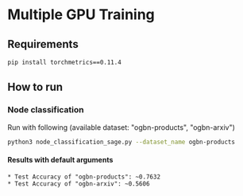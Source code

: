 # Multiple GPU Training

## Requirements

```bash
pip install torchmetrics==0.11.4
```

## How to run

### Node classification

Run with following (available dataset: "ogbn-products", "ogbn-arxiv")

```bash
python3 node_classification_sage.py --dataset_name ogbn-products
```

#### __Results__ with default arguments
```
* Test Accuracy of "ogbn-products": ~0.7632
* Test Accuracy of "ogbn-arxiv": ~0.5606
```
